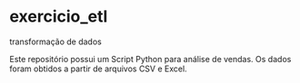 # exercicio_etl
transformação de dados

Este repositório possui um Script Python para análise de vendas. Os dados foram obtidos a partir de arquivos CSV e Excel.
